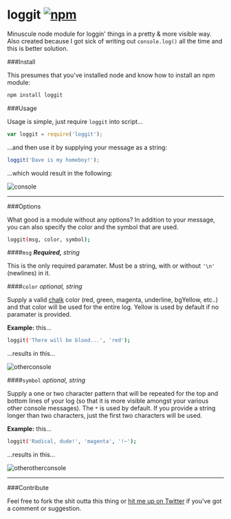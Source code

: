 # loggit [![npm](https://img.shields.io/npm/v/loggit.svg?style=flat-square)](https://www.npmjs.com/package/loggit)

Minuscule node module for loggin' things in a pretty & more visible way. Also created because I got sick of writing out `console.log()` all the time and this is better solution.

###Install

This presumes that you've installed node and know how to install an npm module:

```bash
npm install loggit
```

###Usage

Usage is simple, just require `loggit` into script...

```javascript
var loggit = require('loggit');
```

...and then use it by supplying your message as a string:
```javascript
loggit('Dave is my homeboy!');
```

...which would result in the following:

![console](http://i.imgur.com/EsA89TL.png)

---

###Options

What good is a module without any options? In addition to your message, you can also specify the color and the symbol that are used.

```bash
loggit(msg, color, symbol);
```

####`msg`
***Required,** string*

This is the only required paramater. Must be a string, with or without `'\n'` (newlines) in it.

####`color`
*optional, string*

Supply a valid [chalk](https://www.npmjs.com/package/chalk) color (red, green, magenta, underline, bgYellow, etc..) and that color will be used for the entire log. Yellow is used by default if no paramater is provided.

**Example:** this...
```bash
loggit('There will be blood...', 'red');
```
...results in this...

![otherconsole](http://i.imgur.com/2fcGVMy.png)

####`symbol`
*optional, string*

Supply a one or two character pattern that will be repeated for the top and bottom lines of your log (so that it is more visible amongst your various other console messages). The `*` is used by default. If you provide a string longer than two characters, just the first two characters will be used.

**Example:** this...
```bash
loggit('Radical, dude!', 'magenta', '!~');
```
...results in this...

![otherotherconsole](http://i.imgur.com/T4qUazu.png)

---

###Contribute

Feel free to fork the shit outta this thing or [hit me up on Twitter](https://twitter.com/dave_lunny) if you've got a comment or suggestion.
